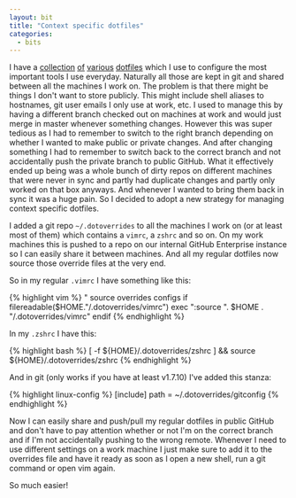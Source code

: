 ```yaml
---
layout: bit
title: "Context specific dotfiles"
categories:
  - bits
---
```


I have a [collection][muttfiles] [of][vimfiles] [various][zshfiles]
[dotfiles][dotfiles] which I use to configure the most important tools I use
everyday. Naturally all those are kept in git and shared between all the
machines I work on. The problem is that there might be things I don't want to
store publicly. This might include shell aliases to hostnames, git user emails
I only use at work, etc. I used to manage this by having a different branch
checked out on machines at work and would just merge in master whenever
something changes. However this was super tedious as I had to remember to
switch to the right branch depending on whether I wanted to make public or
private changes. And after changing something I had to remember to switch back
to the correct branch and not accidentally push the private branch to public
GitHub. What it effectively ended up being was a whole bunch of dirty repos on
different machines that were never in sync and partly had duplicate changes
and partly only worked on that box anyways. And whenever I wanted to bring
them back in sync it was a huge pain.  So I decided to adopt a new strategy
for managing context specific dotfiles.

I added a git repo `~/.dotoverrides` to all the machines I work on (or at
least most of them) which contains a `vimrc`, a `zshrc` and so on.  On my work
machines this is pushed to a repo on our internal GitHub Enterprise instance
so I can easily share it between machines. And all my regular dotfiles now
source those override files at the very end.

So in my regular `.vimrc` I have something like this:

{% highlight vim %}
" source overrides configs
if filereadable($HOME."/.dotoverrides/vimrc")
  exec ":source ". $HOME . "/.dotoverrides/vimrc"
endif
{% endhighlight %}

In my `.zshrc` I have this:

{% highlight bash %}
[ -f  ${HOME}/.dotoverrides/zshrc ] && source ${HOME}/.dotoverrides/zshrc
{% endhighlight %}

And in git (only works if you have at least v1.7.10) I've added this stanza:

{% highlight linux-config %}
[include]
  path = ~/.dotoverrides/gitconfig
{% endhighlight %}

Now I can easily share and push/pull my regular dotfiles  in public GitHub and
don't have to pay attention whether or not I'm on the correct branch and if
I'm not accidentally pushing to the wrong remote. Whenever I need to use
different settings on a work machine I just make sure to add it to the
overrides file and have it ready as soon as I open a new shell, run a git
command or open vim again.

So much easier!


[dotfiles]: https://github.com/mrtazz/dotfiles
[vimfiles]: https://github.com/mrtazz/vimfiles
[zshfiles]: https://github.com/mrtazz/zshfiles
[muttfiles]: https://github.com/mrtazz/muttfiles

